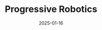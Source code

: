 ---  
layout: startup_page  
title: "Progressive Robotics"  
id: "progressiverobotics.ai"  
permalink: "/progressiveroboticsprogressiverobotics.ai01162025/"  
website: "https://progressiverobotics.ai/"  
funding_round: "Seed"  
funding_amount: "€1.55M"  
investors: "Marathon Venture Capital, Genesis Ventures"  
about: "Progressive Robotics provides small and medium-sized enterprises (SMEs) with AI-powered, no-code robotic automation solutions. Their technology simplifies robotic arm deployment, eliminating the need for technical expertise. This allows businesses to easily configure and reprogram robots for various tasks, such as palletizing in food production and logistics."  
markets: "Robotics, AI, Automation, Software Development, Manufacturing, Business/Productivity Software, Other Hardware"  
hq: "Thessaloniki, Central Macedonia, Greece"  
founded_year: "2023"  
linkedin: "https://www.linkedin.com/company/progressive-robotics-ai"  
twitter: ""  
instagram: ""  
facebook: "https://www.facebook.com/profile.php?id=100092684613754"  
crunchbase: "https://www.crunchbase.com/organization/progressive-robotics"  
pitchbook: "https://pitchbook.com/profiles/company/532754-74"  

date_display: "16-Jan-2025"  
date: "2025-01-16"

# SEO Optimization  
meta_title: "Progressive Robotics - Seed Funding (€1.55M)"  
meta_description: "Progressive Robotics, Progressive Robotics provides small and medium-sized enterprises (SMEs) with AI-powered, no-code robotic automation solutions. Their technology simpli..."  
meta_keywords: "Progressive Robotics, Robotics, AI, Automation, Software Development, Manufacturing, Business/Productivity Software, Other Hardware, Seed funding"  
canonical_url: "https://startup.projectstartups.com/progressiveroboticsprogressiverobotics.ai01162025/"  
---